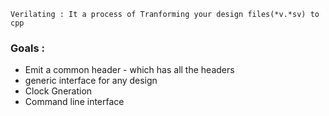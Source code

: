 `Verilating : It a process of Tranforming your design files(*v.*sv) to cpp `

### Goals : 

- Emit a common header - which has all the headers  
- generic interface for any design 
- Clock Gneration 
- Command line interface
